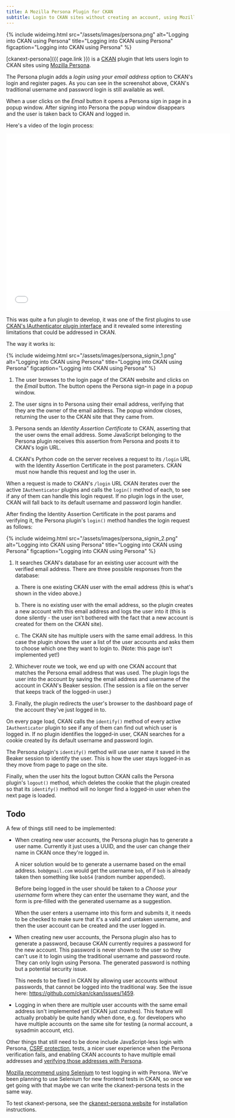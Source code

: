 ```yaml
---
title: A Mozilla Persona Plugin for CKAN
subtitle: Login to CKAN sites without creating an account, using Mozilla Persona.
---
```


{% include wideimg.html src="/assets/images/persona.png" alt="Logging into CKAN using Persona" title="Logging into CKAN using Persona" figcaption="Logging into CKAN using Persona" %}

[ckanext-persona]({{ page.link }}) is a [CKAN](http://ckan.org/) plugin that
lets users login to CKAN sites using [Mozilla
Persona](http://www.mozilla.org/en-US/persona/).

The Persona plugin adds a *login using your email address* option to CKAN's
login and register pages. As you can see in the screenshot above, CKAN's
traditional username and password login is still available as well.

When a user clicks on the *Email* button it opens a Persona sign in page in a
popup window. After signing into Persona the popup window disappears and the
user is taken back to CKAN and logged in.

Here's a video of the login process:

<iframe src="//player.vimeo.com/video/85054941?title=0&amp;byline=0&amp;portrait=0" width="600" height="474" frameborder="0" webkitallowfullscreen mozallowfullscreen allowfullscreen></iframe>

This was quite a fun plugin to develop, it was one of the first plugins to use
[CKAN's IAuthenticator plugin interface](http://docs.ckan.org/en/latest/extensions/plugin-interfaces.html#ckan.plugins.interfaces.IAuthenticator)
and it revealed some interesting limitations that could be addressed in CKAN.

The way it works is:

{% include wideimg.html src="/assets/images/persona_signin_1.png" alt="Logging into CKAN using Persona" title="Logging into CKAN using Persona" figcaption="Logging into CKAN using Persona" %}

1. The user browses to the login page of the CKAN website and clicks on the
   *Email* button. The button opens the Persona sign-in page in a popup window.

2. The user signs in to Persona using their email address, verifying that they
   are the owner of the email address. The popup window closes, returning the
   user to the CKAN site that they came from.

3. Persona sends an *Identity Assertion Certificate* to CKAN, asserting that
   the user owns the email address. Some JavaScript belonging to the Persona
   plugin receives this assertion from Persona and posts it to CKAN's login
   URL.

4. CKAN's Python code on the server receives a request to its `/login` URL with
   the Identity Assertion Certificate in the post parameters. CKAN must now
   handle this request and log the user in.

When a request is made to CKAN's `/login` URL CKAN iterates over the active
`IAuthenticator` plugins and calls the `login()` method of each, to see if any
of them can handle this login request.  If no plugin logs in the user, CKAN
will fall back to its default username and password login handler.

After finding the Identity Assertion Certificate in the post params and
verifying it, the Persona plugin's `login()` method handles the login request
as follows:

{% include wideimg.html src="/assets/images/persona_signin_2.png" alt="Logging into CKAN using Persona" title="Logging into CKAN using Persona" figcaption="Logging into CKAN using Persona" %}

1. It searches CKAN's database for an existing user
   account with the verified email address. There are three possible responses
   from the database:

   a. There is one existing CKAN user with the email address
      (this is what's shown in the video above.)

   b. There is no existing user with the email address, so the plugin creates a
      new account with this email address and logs the user into it
      (this is done silently - the user isn't bothered with the fact that a new
      account is created for them on the CKAN site).

   c. The CKAN site has multiple users with the same email address.
      In this case the plugin shows the user
      a list of the user accounts and asks them to choose which one they want
      to login to.
      (Note: this page isn't implemented yet!)

2. Whichever route we took, we end up with one CKAN account that matches the
   Persona email address that was used. The plugin logs the user into the
   account by saving the email address and username of the account in CKAN's
   Beaker session. (The session is a file on the server that keeps track of
   the logged-in user.)

3. Finally, the plugin redirects the user's browser to the dashboard page of
   the account they've just logged in to.

On every page load, CKAN calls the `identify()` method of every active
`IAuthenticator` plugin to see if any of them can find out which user is logged
in. If no plugin identifies the logged-in user, CKAN searches for a cookie
created by its default username and password login.

The Persona plugin's `identify()` method will use user name it saved in the
Beaker session to identify the user. This is how the user stays logged-in as
they move from page to page on the site.

Finally, when the user hits the logout button CKAN calls the Persona plugin's
`logout()` method, which deletes the cookie that the plugin created so that its
`identify()` method will no longer find a logged-in user when the next page is
loaded.


## Todo

A few of things still need to be implemented:

* When creating new user accounts, the Persona plugin has to generate a user
  name. Currently it just uses a UUID, and the user can change their name in
  CKAN once they're logged in.

  A nicer solution would be to generate a username based on the email address.
  `bob@gmail.com` would get the username `bob`, of if `bob` is already taken
  then something like `bob54` (random number appended).

  Before being logged in the user should be taken to a *Choose your username*
  form where they can enter the username they want, and the form is pre-filled
  with the generated username as a suggestion.

  When the user enters a username into this form and submits it, it needs to be
  checked to make sure that it's a valid and untaken username, and then the
  user account can be created and the user logged in.

* When creating new user accounts, the Persona plugin also has to generate a
  password, because CKAN currently requires a password for the new account.
  This password is never shown to the user so they can't use it to login using
  the traditional username and password route. They can only login using
  Persona. The generated password is nothing but a potential security issue.

  This needs to be fixed in CKAN by allowing user accounts without passwords,
  that cannot be logged into the traditional way. See the issue here:
  <https://github.com/ckan/ckan/issues/1459>.

* Logging in when there are multiple user accounts with the same email address
  isn't implemented yet (CKAN just crashes). This feature will actually
  probably be quite handy when done, e.g. for developers who have multiple
  accounts on the same site for testing (a normal account, a sysadmin account,
  etc).

Other things that still need to be done include JavaScript-less
login with Persona, [CSRF protection](https://developer.mozilla.org/en-US/Persona/Security_Considerations),
tests, a nicer user experience when the Persona verification fails, and
enabling CKAN accounts to have multiple email addresses and
[verifying those addresses with Persona](https://developer.mozilla.org/en-US/Persona/The_implementor_s_guide/Adding_extra_email_addresses_with_Persona).

[Mozilla recommend using Selenium](https://developer.mozilla.org/en-US/Persona/The_implementor_s_guide/Testing?redirectlocale=en-US&redirectslug=Persona%2FThe_implementor_s_guide%2FTesting)
to test logging in with Persona. We've been planning to use Selenium for new
frontend tests in CKAN, so once we get going with that maybe we can write the
ckanext-persona tests in the same way.

To test ckanext-persona, see the [ckanext-persona website](https://developer.mozilla.org/en-US/Persona/The_implementor_s_guide/Adding_extra_email_addresses_with_Persona)
for installation instructions.
